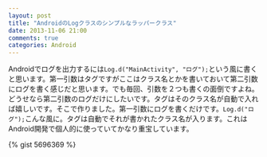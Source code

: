 ```yaml
---
layout: post
title: "AndroidのLogクラスのシンプルなラッパークラス"
date: 2013-11-06 21:00
comments: true
categories: Android
---
```


Androidでログを出力するには`Log.d("MainActivity", "ログ");`という風に書くと思います。第一引数はタグですがここはクラス名とかを書いておいて第二引数にログを書く感じだと思います。でも毎回、引数を２つも書くの面倒ですよね。どうせなら第二引数のログだけにしたいです。タグはそのクラス名が自動で入れば嬉しいです。そこで作りました。第一引数にログを書くだけです。`Log.d("ログ");`こんな風に。タグは自動でそれが書かれたクラス名が入ります。これはAndroid開発で個人的に使っていてかなり重宝しています。

{% gist 5696369 %}

